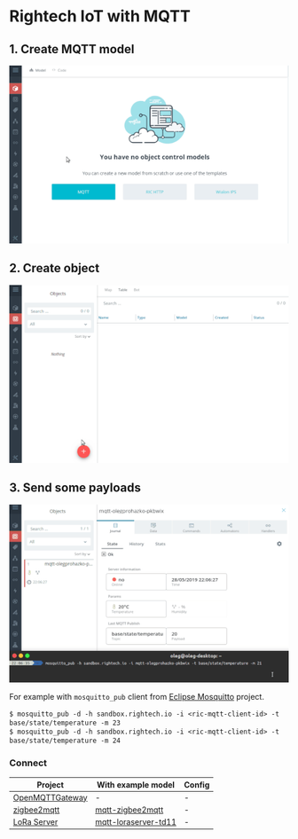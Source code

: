 # Rightech IoT with MQTT

## 1. Create MQTT model

![Create MQTT Model](../.assets/mqtt-create-model.gif)


## 2. Create object

![Create MQTT Object](../.assets/mqtt-create-object.gif)


## 3. Send some payloads

![Publish MQTT data](../.assets/mqtt-send-data.gif)

For example with `mosquitto_pub` client from [Eclipse Mosquitto](https://mosquitto.org/download/) project.

```console
$ mosquitto_pub -d -h sandbox.rightech.io -i <ric-mqtt-client-id> -t base/state/temperature -m 23
$ mosquitto_pub -d -h sandbox.rightech.io -i <ric-mqtt-client-id> -t base/state/temperature -m 24
```



### Connect


| Project       | With example model     |  Config
| ------------- | ------------- | ----------
| [OpenMQTTGateway](https://github.com/1technophile/OpenMQTTGateway)   | -  | -
| [zigbee2mqtt](https://github.com/Koenkk/zigbee2mqtt)                 | [mqtt-zigbee2mqtt](../.ric-models/mqtt-zigbee2mqtt.ric-model.json)  | -
| [LoRa Server](https://github.com/brocaar/loraserver)                 | [mqtt-loraserver-td11](../.ric-models/mqtt-loraserver-td11.ric-model.json)  | -
